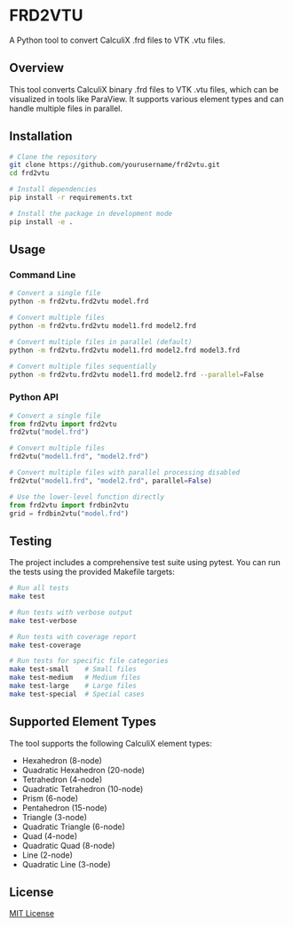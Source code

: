 # FRD2VTU

A Python tool to convert CalculiX .frd files to VTK .vtu files.

## Overview

This tool converts CalculiX binary .frd files to VTK .vtu files, which can be visualized in tools like ParaView. It supports various element types and can handle multiple files in parallel.

## Installation

```bash
# Clone the repository
git clone https://github.com/yourusername/frd2vtu.git
cd frd2vtu

# Install dependencies
pip install -r requirements.txt

# Install the package in development mode
pip install -e .
```

## Usage

### Command Line

```bash
# Convert a single file
python -m frd2vtu.frd2vtu model.frd

# Convert multiple files
python -m frd2vtu.frd2vtu model1.frd model2.frd

# Convert multiple files in parallel (default)
python -m frd2vtu.frd2vtu model1.frd model2.frd model3.frd

# Convert multiple files sequentially
python -m frd2vtu.frd2vtu model1.frd model2.frd --parallel=False
```

### Python API

```python
# Convert a single file
from frd2vtu import frd2vtu
frd2vtu("model.frd")

# Convert multiple files
frd2vtu("model1.frd", "model2.frd")

# Convert multiple files with parallel processing disabled
frd2vtu("model1.frd", "model2.frd", parallel=False)

# Use the lower-level function directly
from frd2vtu import frdbin2vtu
grid = frdbin2vtu("model.frd")
```

## Testing

The project includes a comprehensive test suite using pytest. You can run the tests using the provided Makefile targets:

```bash
# Run all tests
make test

# Run tests with verbose output
make test-verbose

# Run tests with coverage report
make test-coverage

# Run tests for specific file categories
make test-small    # Small files
make test-medium   # Medium files
make test-large    # Large files
make test-special  # Special cases
```

## Supported Element Types

The tool supports the following CalculiX element types:

- Hexahedron (8-node)
- Quadratic Hexahedron (20-node)
- Tetrahedron (4-node)
- Quadratic Tetrahedron (10-node)
- Prism (6-node)
- Pentahedron (15-node)
- Triangle (3-node)
- Quadratic Triangle (6-node)
- Quad (4-node)
- Quadratic Quad (8-node)
- Line (2-node)
- Quadratic Line (3-node)

## License

[MIT License](LICENSE)
